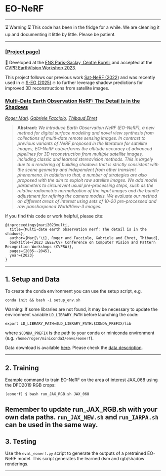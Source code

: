 # EO-NeRF
---
&#x231b; Warning &#x231b; This code has been in the fridge for a while. We are cleaning it up and documenting it little by little. Please be patient.

---
### [[Project page]](https://rogermm14.github.io/eonerf/)

&#128295; Developed at the [ENS Paris-Saclay, Centre Borelli](https://www.centreborelli.fr/) and accepted at the [CVPR EarthVision Workshop 2023](https://www.grss-ieee.org/events/earthvision-2023/).

This project follows our previous work [Sat-NeRF (2022)](https://centreborelli.github.io/satnerf/) and was recently used in &#128293; [S-EO (2025)](https://centreborelli.github.io/shadow-eo/) &#128293; to further leverage shadow predictions for improved 3D reconstructions from satellite images.

### [Multi-Date Earth Observation NeRF: The Detail Is in the Shadows](https://openaccess.thecvf.com/content/CVPR2023W/EarthVision/papers/Mari_Multi-Date_Earth_Observation_NeRF_The_Detail_Is_in_the_Shadows_CVPRW_2023_paper.pdf)
*[Roger Marí](https://scholar.google.com/citations?user=TgpSmIsAAAAJ&hl=en), 
[Gabriele Facciolo](http://dev.ipol.im/~facciolo/),
[Thibaud Ehret](https://tehret.github.io/)*

> **Abstract:** *We introduce Earth Observation NeRF (EO-NeRF), a new method for digital surface modeling and novel view synthesis from collections of multi-date remote sensing images. In contrast to previous variants of NeRF proposed in the literature for satellite images, EO-NeRF outperforms the altitude accuracy of advanced pipelines for 3D reconstruction from multiple satellite images, including classic and learned stereovision methods. This is largely due to a rendering of building shadows that is strictly consistent with the scene geometry and independent from other transient phenomena. In addition to that, a number of strategies are also proposed with the aim to exploit raw satellite images. We add model parameters to circumvent usual pre-processing steps, such as the relative radiometric normalization of the input images and the bundle adjustment for refining the camera models. We evaluate our method on different areas of interest using sets of 10-20 pre-processed and raw pansharpened WorldView-3 images.*

If you find this code or work helpful, please cite:
```
@inproceedings{mari2023multi,
  title={Multi-date earth observation nerf: The detail is in the shadows},
  author={Mar{\'\i}, Roger and Facciolo, Gabriele and Ehret, Thibaud},
  booktitle={2023 IEEE/CVF Conference on Computer Vision and Pattern Recognition Workshops (CVPRW)},
  pages={2035--2045},
  year={2023}
}
```

---


## 1. Setup and Data

To create the conda environment you can use the setup script, e.g.
```
conda init && bash -i setup_env.sh
```

Warning: If some libraries are not found, it may be necessary to update the environment variable `LD_LIBRARY_PATH` before launching the code:
```
export LD_LIBRARY_PATH=$LD_LIBRARY_PATH:$CONDA_PREFIX/lib
```
where `$CONDA_PREFIX` is the path to your conda or miniconda environment (e.g. `/home/roger/miniconda3/envs/eonerf`).

Data download is available [here](https://drive.google.com/drive/folders/1t9FkN1dzxKdDu4nWRCs39C1qDoT0vaUO?usp=sharing). Please check the [data description](DATA.md).

---

## 2. Training

Example command to train EO-NeRF on the area of interest JAX_068 using the DFC2019 RGB crops:
```shell
(eonerf) $ bash run_JAX_RGB.sh JAX_068
```
Remember to update run_JAX_RGB.sh with your own data paths. `run_JAX_NEW.sh` and `run_IARPA.sh` can be used in the same way.
---

## 3. Testing

Use the `eval_eonerf.py` script to generate the outputs of a pretrained EO-NeRF model. This script generates the learned dsm and rgb/shadow renderings. 

---


